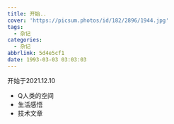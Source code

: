 ```yaml
---
title: 开始..
cover: 'https://picsum.photos/id/182/2896/1944.jpg'
tags:
  - 杂记
categories:
  - 杂记
abbrlink: 5d4e5cf1
date: 1993-03-03 03:03:03
---
```




开始于2021.12.10

* Q人类的空间
* 生活感悟
* 技术文章

